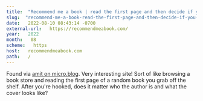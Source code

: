 ```yaml
---
title:  "Recommend me a book | read the first page and then decide if you want to know what the book even is!" 
slug:  "recommend-me-a-book-read-the-first-page-and-then-decide-if-you-want-to-know-what-the-book-even-is-" 
date:   2022-08-10 08:43:14 -0700 
external-url:   https://recommendmeabook.com/ 
year:   2022 
month:   08 
scheme:   https 
host:   recommendmeabook.com 
path:   / 
---
```


Found via [amit on micro.blog](https://micro.blog/amit). Very interesting site! Sort of like browsing a book store and reading the first page of a random book you grab off the shelf. After you're hooked, does it matter who the author is and what the cover looks like?